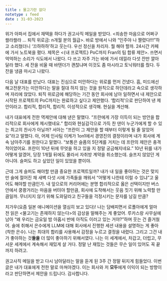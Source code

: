 ```yaml
---
title : 물고기란 없다
notetype : feed
date : 31-03-2023
---
```


위가 아파서 집에서 재택을 하다가 권고사직 메일을 받았다. <죄송한 마음으로 어쩌구 쏼라쏼라 … 퇴직 위로금: n개월 분의 월급>. 바로 방에서 나와 “인주야 나 짤렸다!!!”하고 소리쳤더니 ‘끄하하하’하고 웃는다. 우선 정신을 차리자. 뭘 해야 할까. 24시간 카페에 가서 노트북을 폈다. 제목은 <{내 프로젝트} PoC까지 Fran의 팀 합류 제안>. 쓰면서 억억하는 소리가 식도에서 나왔다. 다 쓰고 자주 가는 바에 가서 데낄라 다섯 잔만 깔아달라 했다. 세 잔을 비울 때 바텐더가 괜찮냐며 이것도 좀 마시라고 토닉워터를 줬다. 두 잔을 냉큼 마시고 나왔다.

다음 날 대표를 만났다. 대표는 진심으로 미안하다는 위로를 먼저 건넸다. 흠, 미드에선 해고전문가는 미안하다는 말을 절대 하지 않는 것을 원칙으로 하던데라고 속으로 생각하며 자리에 앉았다. 퇴직 위로금에 해당하는 기간 동안 회사에 남아 일하면서 내 제안으로 시작된 프로젝트의 PoC까지는 완료하고 싶다고 제안했다. ‘합리적’으로 판단하여 낸 제안이라고. 합리적, 합리적, 합리적. 이성적으로 생각해. 현실을 계산해.

내가 대표에게 전한 역제안에 대해 낻은 말했다. “프란에게 가장 이득이 되는 방안을 합리적으로 회사에게 제시했네요.” 합리와 현실감각으로 가득 찬 댄이 누군가에게 할 수 있는 최고의 찬사가 아닐까? 서아는 “프란이 그 제안을 할 때부터 이렇게 될 줄 알았어요”라고 말했다. 아, 어제 인사팀 이케가 1on1에서 경영진의 결정이라며 내가 회사에 계속 남아주기를 원한다고 말했다. “보통은 슬픔의 5단계를 거치는 데 프란의 제안은 충격적이었어요. 프란이 10년 뒤에 무엇을 하고 있을 지 정말 궁금해지네요.” 10년 뒤를 내가 어떻게 알겠어, 당장 1개월 뒤에도 몰라서 자취방 계약을 취소했는데. 슬프지 않았던 게 아니야. 슬퍼도 하고 싶었던 일이 있었을 뿐이야. 

근데 그게 슬퍼도 해야할 만큼 중요한 프로젝트일까? 내가 내 일을 좋아하는 것은 맞지만 술에 절어진 채 새벽 다섯 시에 가족들을 깨워서 “어떻게 나한테 이럴 수 있냐”고 울어도 해야할 만큼인가. 내 앞으로의 커리어에는 분명 합리적으로 옳은 선택이지만 버스 안에서 쿵쾅거리는 마음을 버텨야 할만큼, 회사에 도착해서는 웃음 짓기 위해 노력할 만큼일까. 무너지지 않기 위해 도와달라고 친구들을 걱정시키는 문자를 남길 만큼?

치가우(요즘 일본 애니메이션을 열심히 보고 있다)! 나는 담배피면서 로폴아에게 얼마 전 읽은 <물고기는 존재하지 않는다>의 감상을 말해주는 게 좋았어. 루카스랑 사무실에 남아 “왜 우리는 금요일 밤 아홉시 반에 아직도 이러고 있는 거야?”하며 웃는 건 즐거웠어. 술에 취해서 은수에게 LLM에 대해 회사에서 진행한 세션 내용을 설명하는 게 좋아(착한 은수). 나는 최대의 합리를 사용해서 감정을 누르고 결정을 내렸다. 그리고 그건 내가 좋아하는 것**들을** 더 많이 좋아하기 위해서였다. 나는 이 세계에서, 차갑고, 더럽고, 무서운 세계에서 계속해서 재밌게 살 거다. 정말 난 재밌는 것들은 무슨 일이 있어도 꼭 끝까지 하려고.

권고사직 메일을 받고 다시 남아달라는 말을 듣게 된 3주 간 정말 뒤지게 힘들었다. 이번 글은 내가 대표에게 전한 말로 마쳐야겠다. 이는 회사와 저 **모두**에게 이익이 되는 방향이라고 판단하면서 제안을 드립니다. 감사합니다.
